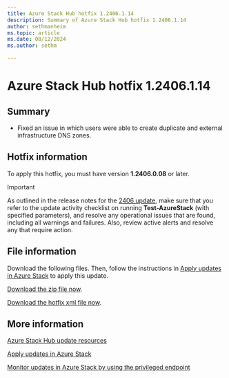 ```yaml
---
title: Azure Stack Hub hotfix 1.2406.1.14
description: Summary of Azure Stack Hub hotfix 1.2406.1.14
author: sethmanheim
ms.topic: article
ms.date: 08/12/2024
ms.author: sethm

---
```


# Azure Stack Hub hotfix 1.2406.1.14

## Summary

- Fixed an issue in which users were able to create duplicate and external infrastructure DNS zones.

<!-- ## Fixes rolled up from previous hotfix releases -->

## Hotfix information

To apply this hotfix, you must have version **1.2406.0.08** or later.

> [!IMPORTANT]
> As outlined in the release notes for the [2406 update](release-notes.md?view=azs-2406&preserve-view=true), make sure that you refer to the update activity checklist on running **Test-AzureStack** (with specified parameters), and resolve any operational issues that are found, including all warnings and failures. Also, review active alerts and resolve any that require action.

## File information

Download the following files. Then, follow the instructions in [Apply updates in Azure Stack](azure-stack-apply-updates.md) to apply this update.

[Download the zip file now](https://azurestackhub.azureedge.net/PR/download/MAS_ProdHotfix_1.2306.1.14/HotFix/AzS_Update_1.2406.1.14.zip).

[Download the hotfix xml file now](https://azurestackhub.azureedge.net/PR/download/MAS_ProdHotfix_1.2306.1.14/HotFix/metadata.xml).

## More information

[Azure Stack Hub update resources](azure-stack-updates.md)

[Apply updates in Azure Stack](azure-stack-apply-updates.md)

[Monitor updates in Azure Stack by using the privileged endpoint](azure-stack-monitor-update.md)
